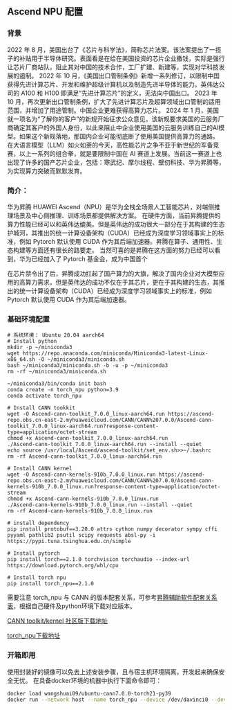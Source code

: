 ## Ascend NPU 配置

### 背景

2022 年 8 月，美国出台了《芯片与科学法》，简称芯片法案。该法案提出了一揽子的补贴用于半导体研究。表面看是在给在美国投资的芯片企业撒钱，实际是强行让芯片厂商站队，阻止其对中国的技术合作，工厂扩建、新建等，实现对华科技发展的遏制。
2022 年 10 月，《美国出口管制条例》新增一系列修订，以限制中国获得先进计算芯片、开发和维护超级计算机以及制造先进半导体的能力。英伟达公司的 A100 和 H100 即满足“先进计算芯片”的定义，无法向中国出口。
2023 年 10 月，再次更新出口管制条例，扩大了先进计算芯片及超算领域出口管制的适用范围，并增加了用途管制。中国企业更难获得高算力芯片。
2024 年 1 月，美国就一项名为“了解你的客户”的新规开始征求公众意见，该新规要求美国的云服务厂商确定其客户的外国人身份，以此来阻止中企业使用美国的云服务训练自己的AI模型。如果这个新规落地，那国内企业可能彻底断了使用美国提供高算力的通路。
在大语言模型（LLM）如火如荼的今天，高性能芯片之争不亚于新世纪的军备竞赛，以上一系列的组合拳，就是要限制中国在 AI 赛道上发展。当前这一赛道上也出现了许多的国产芯片企业，包括：寒武纪、摩尔线程、壁仞科技、华为昇腾等，为实现算力突破而默默发育。

### 简介：

华为昇腾 HUAWEI Ascend（NPU）是华为全栈全场景人工智能芯片，对端侧推理场景及中心侧推理、训练场景都提供解决方案。
在硬件方面，当前昇腾提供的算力性能已经可以和英伟达媲美。但是英伟达的成功很大一部分在于其构建的生态护城河，其推出的统一计算设备架构（CUDA）已经成为深度学习领域事实上的标准，例如 Pytorch 默认使用 CUDA 作为其后端加速器。昇腾在算子、通用性、生态构建等方面还有很长的路要走。
当然可喜的是昇腾在这方面的努力已经可以看到，华为已经加入了 Pytorch 基金会，成为中国首个


在芯片禁令出了后，昇腾成功扛起了国产算力的大旗，解决了国内企业对大模型应用的高算力需求，但是英伟达的成功不仅在于其芯片，更在于其构建的生态，其推出的统一计算设备架构（CUDA）已经成为深度学习领域事实上的标准，例如 Pytorch 默认使用 CUDA 作为其后端加速器。

### 基础环境配置

```shell
# 系统环境： Ubuntu 20.04 aarch64
# Install python
mkdir -p ~/miniconda3
wget https://repo.anaconda.com/miniconda/Miniconda3-latest-Linux-x86_64.sh -O ~/miniconda3/miniconda.sh
bash ~/miniconda3/miniconda.sh -b -u -p ~/miniconda3
rm -rf ~/miniconda3/miniconda.sh

~/miniconda3/bin/conda init bash
conda create -n torch_npu python=3.9
conda activate torch_npu 

# Install CANN tookkit
wget -O Ascend-cann-toolkit_7.0.0_linux-aarch64.run https://ascend-repo.obs.cn-east-2.myhuaweicloud.com/CANN/CANN%207.0.0/Ascend-cann-toolkit_7.0.0_linux-aarch64.run?response-content-type=application/octet-stream
chmod +x Ascend-cann-toolkit_7.0.0_linux-aarch64.run
./Ascend-cann-toolkit_7.0.0_linux-aarch64.run --install --quiet
echo source /usr/local/Ascend/ascend-toolkit/set_env.sh>>~/.bashrc
rm -rf Ascend-cann-toolkit_7.0.0_linux-aarch64.run

# Install CANN kernel
wget -O Ascend-cann-kernels-910b_7.0.0_linux.run https://ascend-repo.obs.cn-east-2.myhuaweicloud.com/CANN/CANN%207.0.0/Ascend-cann-kernels-910b_7.0.0_linux.run?response-content-type=application/octet-stream
chmod +x Ascend-cann-kernels-910b_7.0.0_linux.run
./Ascend-cann-kernels-910b_7.0.0_linux.run --install --quiet
rm -rf Ascend-cann-kernels-910b_7.0.0_linux.run

# install dependency
pip install protobuf==3.20.0 attrs cython numpy decorator sympy cffi pyyaml pathlib2 psutil scipy requests absl-py -i https://pypi.tuna.tsinghua.edu.cn/simple

# Install pytorch
pip install torch==2.1.0 torchvision torchaudio --index-url https://download.pytorch.org/whl/cpu

# Install torch npu
pip install torch_npu==2.1.0
```

需要注意 torch_npu 与 CANN 的版本配套关系，可参考[昇腾辅助软件配套关系表](https://gitee.com/ascend/pytorch#%E5%BF%AB%E9%80%9F%E9%AA%8C%E8%AF%81)，根据自己硬件及python环境下载对应版本。

[CANN toolkit/kernel 社区版下载地址](https://www.hiascend.com/developer/download/community/result?module=cann)

[torch_npu下载地址](https://gitee.com/ascend/pytorch/releases)

### 开箱即用

使用封装好的镜像可以免去上述安装步骤，且与宿主机环境隔离，开发起来确保安全无忧。
在具备docker环境的机器中执行下面命令即可：
```bash
docker load wangshuai09/ubuntu-cann7.0.0-torch21-py39
docker run --network host --name torch_npu --device /dev/davinci0 --device /dev/davinci1 --device /dev/davinci_manager --device /dev/devmm_svm --device /dev/hisi_hdc -v /usr/local/dcmi:/usr/local/dcmi -v /usr/local/bin/npu-smi:/usr/local/bin/npu-smi -v /usr/local/Ascend/driver/lib64/:/usr/local/Ascend/driver/lib64/ -v /usr/local/Ascend/driver/version.info:/usr/local/Ascend/driver/version.info -itd wangshuai09/ubuntu-cann7.0.0-torch21-py39 bash
```
